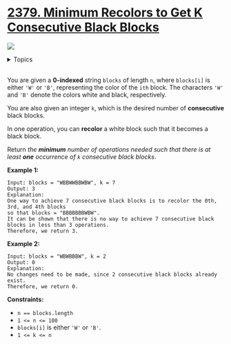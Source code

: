 # [2379. Minimum Recolors to Get K Consecutive Black Blocks](https://leetcode.cn/problems/minimum-recolors-to-get-k-consecutive-black-blocks/description/)

![](https://img.shields.io/badge/Difficulty-Easy-green.svg) 

<details>
<summary>Topics</summary>

* [`String`](https://leetcode.com/tag/string/)
* [`Sliding Window`](https://leetcode.com/tag/sliding-window/)

</details>
<br />

You are given a **0-indexed** string `blocks` of length `n`, where `blocks[i]` is either `'W'` or `'B'`, representing the color of the `ith` block. The characters `'W'` and `'B'` denote the colors white and black, respectively.

You are also given an integer `k`, which is the desired number of **consecutive** black blocks.

In one operation, you can **recolor** a white block such that it becomes a black block.

Return *the **minimum** number of operations needed such that there is at least **one** occurrence of `k` consecutive black blocks*.

**Example 1:**

    Input: blocks = "WBBWWBBWBW", k = 7
    Output: 3
    Explanation:
    One way to achieve 7 consecutive black blocks is to recolor the 0th, 3rd, and 4th blocks
    so that blocks = "BBBBBBBWBW". 
    It can be shown that there is no way to achieve 7 consecutive black blocks in less than 3 operations.
    Therefore, we return 3.

**Example 2:**

    Input: blocks = "WBWBBBW", k = 2
    Output: 0
    Explanation:
    No changes need to be made, since 2 consecutive black blocks already exist.
    Therefore, we return 0.

**Constraints:**

 + `n == blocks.length`
 + `1 <= n <= 100`
 + `blocks[i]` is either `'W'` or `'B'`.
 + `1 <= k <= n`
